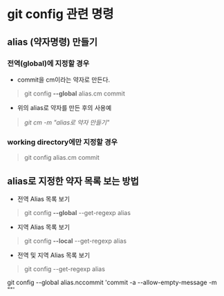 # git config 관련 명령

## alias (약자명령) 만들기

### 전역(global)에 지정할 경우

* commit을 cm이라는 약자로 만든다.

> git config **--global** alias.cm commit

* 위의 alias로 약자를 만든 후의 사용예

> _git cm -m "alias로 약자 만들기"_

### working directory에만 지정할 경우

> git config alias.cm commit

## alias로 지정한 약자 목록 보는 방법

* 전역 Alias 목록 보기
> git config **--global** --get-regexp alias

* 지역 Alias 목록 보기
> git config **--local** --get-regexp alias

* 전역 및 지역 Alias 목록 보기
> git config --get-regexp alias

git config --global alias.nccommit 'commit -a --allow-empty-message -m ""'